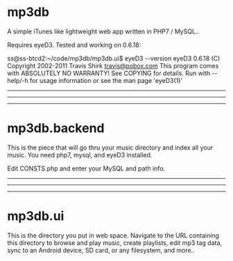 # mp3db
A simple iTunes like lightweight web app written in PHP7 / MySQL..

Requires eyeD3.  Tested and working on 0.6.18:

ss@ss-btcd2:~/code/mp3db/mp3db.ui$ eyeD3 --version
eyeD3 0.6.18 (C) Copyright 2002-2011 Travis Shirk <travis@pobox.com>
This program comes with ABSOLUTELY NO WARRANTY! See COPYING for details.
Run with --help/-h for usage information or see the man page 'eyeD3(1)'



-------------------------------------------------------------------------
-------------------------------------------------------------------------
-------------------------------------------------------------------------


# mp3db.backend
This is the piece that will go thru your music directory and index all your
music.  You need php7, mysql, and eyeD3 installed.

Edit CONSTS.php and enter your MySQL and path info.


-------------------------------------------------------------------------
-------------------------------------------------------------------------
-------------------------------------------------------------------------


# mp3db.ui
This is the directory you put in web space.  Navigate to the URL containing
this directory to browse and play music, create playlists, edit mp3 tag
data, sync to an Android device, SD card, or any filesystem, and more..

